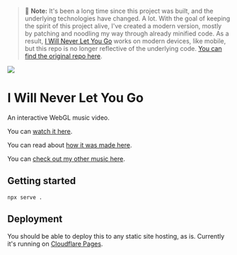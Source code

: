 > 🚨 **Note:** It's been a long time since this project was built, and the underlying technologies have changed. A lot. With the goal of keeping the spirit of this project alive, I've created a modern version, mostly by patching and noodling my way through already minified code. As a result, [I Will Never Let You Go](https://iwillneverletyougo.wearebrightly.com/) works on modern devices, like mobile, but this repo is no longer reflective of the underlying code. [You can find the original repo here](https://github.com/superhighfives/iwnlyg-archive).

![](http://files.wearebrightly.com.s3.amazonaws.com/iwnlyg/screen-tight.jpg)

# I Will Never Let You Go

An interactive WebGL music video.

You can [watch it here](https://iwillneverletyougo.wearebrightly.com/).

You can read about [how it was made here](https://medium.com/@superhighfives/making-a-music-video-f60757ceb4cf).

You can [check out my other music here](http://wearebrightly.com).

## Getting started

````
npx serve .
````

## Deployment

You should be able to deploy this to any static site hosting, as is. Currently it's running on [Cloudflare Pages](https://pages.cloudflare.com/).

